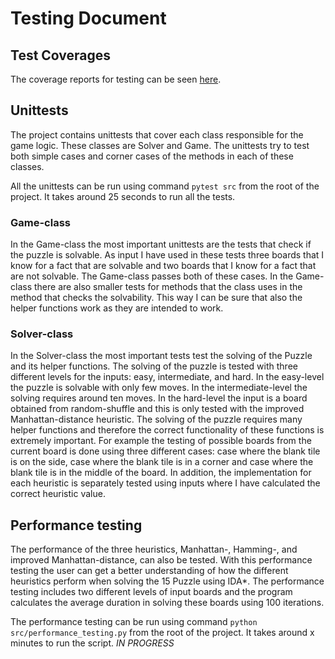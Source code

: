 # Testing Document


## Test Coverages
The coverage reports for testing can be seen [here](./test_coverages.md).<br>

## Unittests
The project contains unittests that cover each class responsible for the game logic. These classes are Solver and Game. The unittests try to test both simple cases and corner cases of the methods in each of these classes. 

All the unittests can be run using command `pytest src` from the root of the project. It takes around 25 seconds to run all the tests.

### Game-class
In the Game-class the most important unittests are the tests that check if the puzzle is solvable. As input I have used in these tests three boards that I know for a fact that are solvable and two boards that I know for a fact that are not solvable. The Game-class passes both of these cases. In the Game-class there are also smaller tests for methods that the class uses in the method that checks the solvability. This way I can be sure that also the helper functions work as they are intended to work.

### Solver-class
In the Solver-class the most important tests test the solving of the Puzzle and its helper functions. The solving of the puzzle is tested with three different levels for the inputs: easy, intermediate, and hard. In the easy-level the puzzle is solvable with only few moves. In the intermediate-level the solving requires around ten moves. In the hard-level the input is a board obtained from random-shuffle and this is only tested with the improved Manhattan-distance heuristic. The solving of the puzzle requires many helper functions and therefore the correct functionality of these functions is extremely important. For example the testing of possible boards from the current board is done using three different cases: case where the blank tile is on the side, case where the blank tile is in a corner and case where the blank tile is in the middle of the board. In addition, the implementation for each heuristic is separately tested using inputs where I have calculated the correct heuristic value.

## Performance testing
The performance of the three heuristics, Manhattan-, Hamming-, and improved Manhattan-distance, can also be tested. With this performance testing the user can get a better understanding of how the different heuristics perform when solving the 15 Puzzle using IDA*. The performance testing includes two different levels of input boards and the program calculates the average duration in solving these boards using 100 iterations.

The performance testing can be run using command `python src/performance_testing.py` from the root of the project. It takes around x minutes to run the script. *IN PROGRESS*